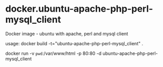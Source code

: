 docker.ubuntu-apache-php-perl-mysql_client
========================================

Docker image - ubuntu with apache, perl and mysql client

usage:
 docker build -t="ubuntu-apache-php-perl-mysql_client" .

 docker run -v `pwd`:/var/www/html -p 80:80 -d ubuntu-apache-php-perl-mysql_client
